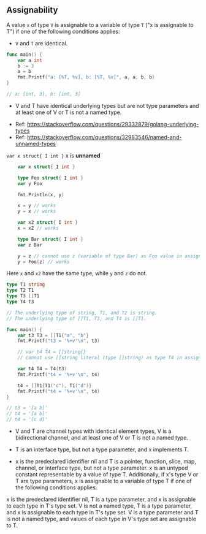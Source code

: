 ## Assignability
A value `x` of type `V` is assignable to a variable of type `T` ("x is assignable to T") if one of the following conditions applies:

* `V` and `T` are identical.

```go
func main() {
	var a int
	b := 3
	a = b
	fmt.Printf("a: [%T, %v], b: [%T, %v]", a, a, b, b)
}

// a: [int, 3], b: [int, 3]
```

* V and T have identical underlying types but are not type parameters and at least one of V or T is not a named type.
 - Ref: https://stackoverflow.com/questions/29332879/golang-underlying-types
 - Ref: https://stackoverflow.com/questions/32983546/named-and-unnamed-types

`var x struct{ I int }` x is **unnamed**

```go
	var x struct{ I int }

	type Foo struct{ I int }
	var y Foo

	fmt.Println(x, y)

	x = y // works
	y = x // works

	var x2 struct{ I int }
	x = x2 // works

	type Bar struct{ I int }
	var z Bar

	y = z // cannot use z (variable of type Bar) as Foo value in assignment
	y = Foo(z) // works
```

Here `x` and `x2` have the same type, while `y` and `z` do not.

```go
type T1 string
type T2 T1
type T3 []T1
type T4 T3

// The underlying type of string, T1, and T2 is string.
// The underlying type of []T1, T3, and T4 is []T1.

func main() {
	var t3 T3 = []T1{"a", "b"}
	fmt.Printf("t3 = '%+v'\n", t3)

	// var t4 T4 = []string{}
	// cannot use []string literal (type []string) as type T4 in assignment

	var t4 T4 = T4(t3)
	fmt.Printf("t4 = '%+v'\n", t4)

	t4 = []T1{T1("c"), T1("d")}
	fmt.Printf("t4 = '%+v'\n", t4)
}

// t3 = '[a b]'
// t4 = '[a b]'
// t4 = '[c d]'
```

* V and T are channel types with identical element types, V is a bidirectional channel, and at least one of V or T is not a named type.
  
* T is an interface type, but not a type parameter, and x implements T.

* x is the predeclared identifier nil and T is a pointer, function, slice, map, channel, or interface type, but not a type parameter.
x is an untyped constant representable by a value of type T.
Additionally, if x's type V or T are type parameters, x is assignable to a variable of type T if one of the following conditions applies:

x is the predeclared identifier nil, T is a type parameter, and x is assignable to each type in T's type set.
V is not a named type, T is a type parameter, and x is assignable to each type in T's type set.
V is a type parameter and T is not a named type, and values of each type in V's type set are assignable to T.
